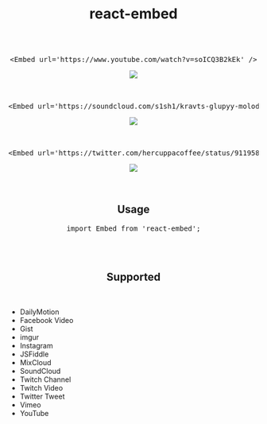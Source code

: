 <div align="center">
  <h1>
    react-embed
  </h1>
</div>

<br />
<br />

<div align="center">
  <pre>&#x3C;Embed url=&#x27;https://www.youtube.com/watch?v=soICQ3B2kEk&#x27; /&#x3E;</pre>
  <img src="https://user-images.githubusercontent.com/9773803/53292118-473ced80-37be-11e9-8cba-1380e111ef33.png">
</div>

<br />
<br />

<div align="center">
  <pre>&#x3C;Embed url=&#x27;https://soundcloud.com/s1sh1/kravts-glupyy-molodoy-na-meli&#x27; /&#x3E;</pre>
  <img src="https://user-images.githubusercontent.com/9773803/53292083-933b6280-37bd-11e9-8762-3a47b0a3bba3.png">
</div>

<br />
<br />

<div align="center">
  <pre>&#x3C;Embed url=&#x27;https://twitter.com/hercuppacoffee/status/911958476678561792&#x27; /&#x3E;</pre>
  <img src="https://user-images.githubusercontent.com/9773803/53292170-e6fa7b80-37be-11e9-87ab-8b16ab696412.png">
</div>


<br />
<br />


<div align="center">
  <h2>
    Usage
  </h2>
  <pre>import Embed from 'react-embed';</pre>
</div>


<br />
<br />


<div align="center">
  <h2>
    Supported
  </h2>
</div>

<br />

- DailyMotion
- Facebook Video
- Gist
- imgur
- Instagram
- JSFiddle
- MixCloud
- SoundCloud
- Twitch Channel
- Twitch Video
- Twitter Tweet
- Vimeo
- YouTube
